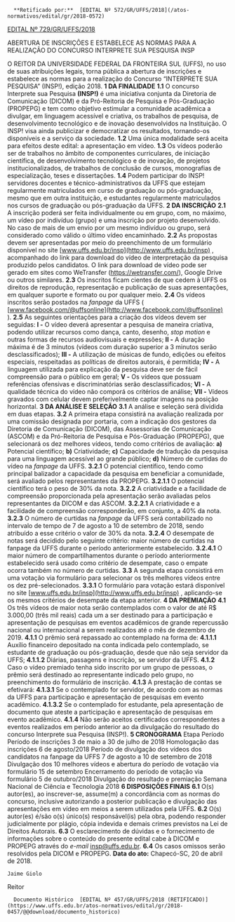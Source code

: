       **Retificado por:**  [EDITAL Nº 572/GR/UFFS/2018](/atos-normativos/edital/gr/2018-0572) 

  [EDITAL Nº 729/GR/UFFS/2018](/atos-normativos/edital/gr/2018-0729) 

   ABERTURA DE INSCRIÇÕES E ESTABELECE AS NORMAS PARA A REALIZAÇÃO DO CONCURSO INTERPRETE SUA PESQUISA INSP  

 O REITOR DA UNIVERSIDADE FEDERAL DA FRONTEIRA SUL (UFFS), no uso de suas atribuições legais, torna pública a abertura de inscrições e estabelece as normas para a realização do Concurso “INTERPRETE SUA PESQUISA” (INSP!), edição 2018.  **1 DA FINALIDADE**  **1.1** O concurso Interprete sua Pesquisa **(INSP!)** é uma iniciativa conjunta da Diretoria de Comunicação (DICOM) e da Pró-Reitoria de Pesquisa e Pós-Graduação (PROPEPG) e tem como objetivo estimular a comunidade acadêmica a divulgar, em linguagem acessível e criativa, os trabalhos de pesquisa, de desenvolvimento tecnológico e de inovação desenvolvidos na Instituição. O INSP! visa ainda publicizar e democratizar os resultados, tornando-os disponíveis e a serviço da sociedade. **1.2** Uma única modalidade será aceita para efeitos deste edital: a apresentação em vídeo. **1.3** Os vídeos poderão ser de trabalhos no âmbito de componentes curriculares, de iniciação científica, de desenvolvimento tecnológico e de inovação, de projetos institucionalizados, de trabalhos de conclusão de cursos, monografias de especialização, teses e dissertações. **1.4** Podem participar do INSP! servidores docentes e técnico-administrativos da UFFS que estejam regularmente matriculados em curso de graduação ou pós-graduação, mesmo que em outra instituição, e estudantes regularmente matriculados nos cursos de graduação ou pós-graduação da UFFS.  **2 DA INSCRIÇÃO**  **2.1** A inscrição poderá ser feita individualmente ou em grupo, com, no máximo, um vídeo por indivíduo (grupo) e uma inscrição por projeto desenvolvido. No caso de mais de um envio por um mesmo indivíduo ou grupo, será considerado como válido o último vídeo encaminhado. **2.2** As propostas devem ser apresentadas por meio do preenchimento de um formulário disponível no site [www.uffs.edu.br/insp](http://www.uffs.edu.br/insp)  , acompanhado do link para download do vídeo de interpretação da pesquisa produzido pelos candidatos. O link para download de vídeo pode ser gerado em sites como WeTransfer (https://wetransfer.com/), Google Drive ou outros similares. **2.3** Os inscritos ficam cientes de que cedem à UFFS os direitos de reprodução, representação e publicação de suas apresentações, em qualquer suporte e formato ou por qualquer meio. **2.4** Os vídeos inscritos serão postados na *fanpage* da UFFS ( [www.facebook.com/@uffsonline](http://www.facebook.com/@uffsonline)  ). **2.5** As seguintes orientações para a criação dos vídeos devem ser seguidas: **I -** O vídeo deverá apresentar a pesquisa de maneira criativa, podendo utilizar recursos como dança, canto, desenho, *stop motion* e outras formas de recursos audiovisuais e expressões; **II -** A duração máxima é de 3 minutos (vídeos com duração superior a 3 minutos serão desclassificados); **III -** A utilização de músicas de fundo, edições ou efeitos especiais, respeitadas as políticas de direitos autorais, é permitida; **IV -** A linguagem utilizada para explicação da pesquisa deve ser de fácil compreensão para o público em geral; **V -** Os vídeos que possuam referências ofensivas e discriminatórias serão desclassificados; **VI -** A qualidade técnica do vídeo não comporá os critérios de análise; **VII -** Vídeos gravados com celular devem preferivelmente captar imagens na posição horizontal.  **3 DA ANÁLISE E SELEÇÃO**  **3.1** A análise e seleção será dividida em duas etapas. **3.2** A primeira etapa consistirá na avaliação realizada por uma comissão designada por portaria, com a indicação dos gestores da Diretoria de Comunicação (DICOM), das Assessorias de Comunicação (ASCOM) e da Pró-Reitoria de Pesquisa e Pós-Graduação (PROPEPG), que selecionará os dez melhores vídeos, tendo como critérios de avaliação: **a)** Potencial científico; **b)** Criatividade; **c)** Capacidade de tradução da pesquisa para uma linguagem acessível ao grande público; **d)** Número de curtidas do vídeo na *fanpage* da UFFS. **3.2.1** O potencial científico, tendo como principal balizador a capacidade da pesquisa em beneficiar a comunidade, será avaliado pelos representantes da PROPEPG. **3.2.1.1** O potencial científico terá o peso de 30% da nota. **3.2.2** A criatividade e a facilidade de compreensão proporcionada pela apresentação serão avaliadas pelos representantes da DICOM e das ASCOM. **3.2.2.1** A criatividade e a facilidade de compreensão corresponderão, em conjunto, a 40% da nota. **3.2.3** O número de curtidas na *fanpage* da UFFS será contabilizado no intervalo de tempo de 7 de agosto a 10 de setembro de 2018, sendo atribuído a esse critério o valor de 30% da nota. **3.2.4** O desempate de notas será decidido pelo seguinte critério: maior número de curtidas na fanpage da UFFS durante o período anteriormente estabelecido. **3.2.4.1** O maior número de compartilhamentos durante o período anteriormente estabelecido será usado como critério de desempate, caso o empate ocorra também no número de curtidas. **3.3** A segunda etapa consistirá em uma votação via formulário para selecionar os três melhores vídeos entre os dez pré-selecionados. **3.3.1** O formulário para votação estará disponível no site [www.uffs.edu.br/insp](http://www.uffs.edu.br/insp)  , aplicando-se os mesmos critérios de desempate da etapa anterior.  **4 DA PREMIAÇÃO**  **4.1** Os três vídeos de maior nota serão contemplados com o valor de até R$ 3.000,00 (três mil reais) cada um a ser destinado para a participação e apresentação de pesquisas em eventos acadêmicos de grande repercussão nacional ou internacional a serem realizados até o mês de dezembro de 2019. **4.1.1** O prêmio será repassado ao contemplado na forma de: **4.1.1.1** Auxílio financeiro depositado na conta indicada pelo contemplado, se estudante de graduação ou pós-graduação, desde que não seja servidor da UFFS; **4.1.1.2** Diárias, passagens e inscrição, se servidor da UFFS. **4.1.2** Caso o vídeo premiado tenha sido inscrito por um grupo de pessoas, o prêmio será destinado ao representante indicado pelo grupo, no preenchimento do formulário de inscrição. **4.1.3** A prestação de contas se efetivará: **4.1.3.1** Se o contemplado for servidor, de acordo com as normas da UFFS para participação e apresentação de pesquisas em evento acadêmico. **4.1.3.2** Se o contemplado for estudante, pela apresentação de documento que ateste a participação e apresentação de pesquisas em evento acadêmico. **4.1.4** Não serão aceitos certificados correspondentes a eventos realizados em período anterior ao da divulgação do resultado do concurso Interprete sua Pesquisa (INSP!).  **5 CRONOGRAMA**      Etapa  Período    Período de inscrições   3 de maio a 30 de julho de 2018     Homologação das inscrições   6 de agosto/2018     Período de divulgação dos vídeos dos candidatos na fanpage da UFFS   7 de agosto a 10 de setembro de 2018     Divulgação dos 10 melhores vídeos e abertura do período de votação via formulário   15 de setembro     Encerramento do período de votação via formulário   5 de outubro/2018     Divulgação do resultado e premiação   Semana Nacional de Ciência e Tecnologia 2018      **6 DISPOSIÇÕES FINAIS**  **6.1** O(s) autor(es), ao inscrever-se, assume(m) a concordância com as normas do concurso, inclusive autorizando a posterior publicação e divulgação das apresentações em vídeo em meios a serem utilizados pela UFFS. **6.2** O(s) autor(es) é/são o(s) único(s) responsável(is) pela obra, podendo responder judicialmente por plágio, cópia indevida e demais crimes previstos na Lei de Direitos Autorais. **6.3** O esclarecimento de dúvidas e o fornecimento de informações sobre o conteúdo do presente edital cabe à DICOM e PROPEPG através do *e-mail* insp@uffs.edu.br. **6.4** Os casos omissos serão resolvidos pela DICOM e PROPEPG.      **Data do ato:** Chapecó-SC, 20 de abril de 2018.   
 

    Jaime Giolo   
 Reitor 

      Documento Histórico  [EDITAL Nº 457/GR/UFFS/2018 (RETIFICADO)](https://www.uffs.edu.br/atos-normativos/edital/gr/2018-0457/@@download/documento_historico)     
      